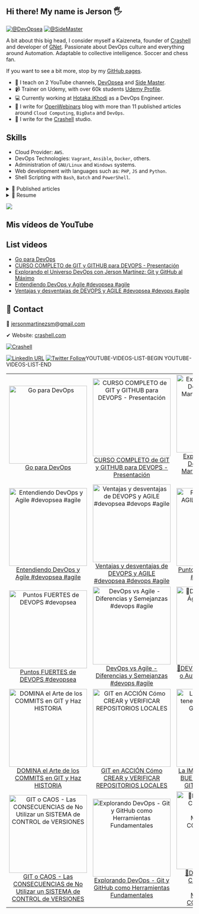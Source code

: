 ## Hi there! My name is Jerson 🖐
<!-- <img src = "https://raw.githubusercontent.com/MartinHeinz/MartinHeinz/master/wave.gif" style="width:25px;" width="25px"> -->

[![@DevOpsea](https://img.shields.io/youtube/channel/subscribers/UCHQb90WIYhLUObEc8uVJR6A?label=%40DevOpsea&style=social)](https://www.youtube.com/@devopsea?sub_confirmation=1)
[![@SideMaster](https://img.shields.io/youtube/channel/subscribers/UC-_To7b_NPrxvgG-_de5HRA?label=%40SideMaster&style=social)](https://youtube.com/sidemaster?sub_confirmation=1)

A bit about this big head, I consider myself a Kaizeneta, founder of [Crashell](https://www.crashell.com) and developer of [GNet](https://www.crashell.com/gnet). Passionate about DevOps culture and everything around Automation. Adaptable to collective intelligence. Soccer and chess fan. 
 
If you want to see a bit more, stop by my [GitHub pages](https://jersonmartinez.github.io/jersonmartinez/).

- 🎥 I teach on 2 YouTube channels, [DevOpsea](https://www.youtube.com/@devopsea?sub_confirmation=1) and [Side Master](https://www.youtube.com/user/sidemastersupremo?sub_confirmation=1).
- 📹 Trainer on Udemy, with over 60k students [Udemy Profile](https://www.udemy.com/user/side-master/).
- 💻 Currently working at [Hotaka iKhodi](https://www.hotaka.io/) as a DevOps Engineer.
- 📰 I write for [OpenWebinars](https://openwebinars.net/@antoniomorenosm/) blog with more than 11 published articles around `Cloud Computing`, `BigData` and `DevOps`.
- 📰 I write for the [Crashell](https://www.crashell.com/estudio) studio.

## Skills
<!-- <img src = "https://media2.giphy.com/media/QssGEmpkyEOhBCb7e1/giphy.gif?cid=ecf05e47a0n3gi1bfqntqmob8g9aid1oyj2wr3ds3mg700bl&rid=giphy.gif" width="20px"> -->
- Cloud Provider: `AWS`.
- DevOps Technologies: `Vagrant`, `Ansible`, `Docker`, others.
- Administration of `GNU/Linux` and `Windows` systems.
- Web development with languages such as: `PHP`, `JS` and `Python`.
- Shell Scripting with `Bash`, `Batch` and `PowerShell`.

<details>
	<summary> 📰 Published articles</summary>
<br>
	<ul>
		<li><a href="https://openwebinars.net/blog/monitorizando-datos-con-influxdb-telegraf-y-grafana/" target="_blank">📄 Monitorizando datos con InfluxDB, Telegraf y Grafana</a></li>
		<li><a href="https://openwebinars.net/blog/que-es-influxdb-y-primeros-pasos/" target="_blank">📄 Qué es InfluxDB y primeros pasos</a></li>
		<li><a href="https://openwebinars.net/blog/que-es-telegraf-y-primeros-pasos/" target="_blank">📄 Qué es Telegraf y primeros pasos</a></li>
		<li><a href="https://openwebinars.net/blog/que-es-grafana-y-primeros-pasos/" target="_blank">📄 Qué es Grafana y primeros pasos</a></li>
		<li><a href="https://openwebinars.net/blog/go-vs-python-diferencias-y-puntos-fuertes/" target="_blank">📄 Go vs Python: Diferencias y puntos fuertes</a></li>
		<li><a href="https://openwebinars.net/blog/gestion-de-procesos-y-servicios-desde-shell-script-en-windows/" target="_blank">📄 Gestión de procesos y servicios desde Shell Script en Windows</a></li>
		<li><a href="https://www.crashell.com/estudio/habilitar_distro_wsl_2_con_docker_engine_en_windows" target="_blank">📄 Habilitar distro WSL 2 con Docker Engine en Windows</a></li>
		<li><a href="https://www.crashell.com/estudio/hacer_ping_desde_php" target="_blank">📄 Hacer ping desde PHP</a></li>
		<li><a href="https://www.crashell.com/estudio/cortar_y_unir_archivos_desde_php" target="_blank">📄 Cortar y unir archivos desde PHP</a></li>
		<li><a href="https://www.crashell.com/estudio/mejora_la_productividad_de_tu_empresa_con_git" target="_blank">📄 Mejora la productividad de tu empresa con Git</a></li>
		<li><a href="https://openwebinars.net/blog/infraestructura-lamp-con-docker-compose/" target="_blank">📄 Infraestructura LAMP con Docker Compose</a></li>
		<li><a href="https://openwebinars.net/blog/programacion-de-tareas-desde-la-terminal-de-windows/" target="_blank">📄 Programación de tareas desde la terminal de Windows</a></li>
		<li><a href="https://openwebinars.net/blog/automatizacion-de-procesos-con-shell-script-batch/" target="_blank">📄 Automatización de procesos con Shell Script Batch</a></li>
		<li><a href="https://openwebinars.net/blog/20-comandos-de-red-mas-importantes-en-windows/" target="_blank">📄 20 comandos de red más importantes en Windows</a></li>
		<li><a href="https://openwebinars.net/blog/shell-scripting-en-sistemas-windows/" target="_blank">📄 Shell Scripting en Sistemas Windows</a></li>
		<li><a href="https://openwebinars.net/blog/certificaciones-de-azure/" target="_blank">📄 Certificaciones de Microsoft Azure</a></li>
		<li><a href="https://openwebinars.net/blog/go-para-devops/" target="_blank">📄 Go para DevOps</a></li>
		<li><a href="https://openwebinars.net/blog/trunk-based-development-vs-git-flow-cual-elegir/" target="_blank">📄 Trunk Based Development vs Git Flow, cuál elegir</a></li>
		<li><a href="https://openwebinars.net/blog/evolucion-y-futuro-de-los-proveedores-cloud/" target="_blank">📄 Evolución y futuro de los proveedores Cloud</a></li>
		<li><a href="https://openwebinars.net/blog/agile-testing-principios-etapas-y-ventajas/" target="_blank">📄 Agile testing: Principios, etapas y ventajas</a></li>
		<li><a href="https://openwebinars.net/blog/top-herramientas-devops-comunicacion-y-chatops/" target="_blank">📄 Top herramientas DevOps: Comunicación y ChatOps</a></li>
		<li><a href="https://openwebinars.net/blog/top-herramientas-devops-del-monitoreo-la-observabilidad/" target="_blank">📄 Top herramientas DevOps: Del Monitoreo a la Observabilidad</a></li>
	</ul>
</details>

<details>
	<summary> 📃 Resume</summary>
<br>
<ul><li><a href="https://github.com/jersonmartinez/jersonmartinez/blob/main/src/CV/Curriculum%20Vitae%20-%20Jerson%20Antonio%20Mart%C3%ADnez%20Moreno.pdf">👉 View document</a>.</li></ul>
</details>

[![](https://visitcount.itsvg.in/api?id=jersonmartinez&label=Profile%20visits&color=12&icon=5&pretty=true)](https://visitcount.itsvg.in)

## Mis vídeos de YouTube

<!-- YOUTUBE-VIDEOS-LIST-BEGIN -->
<!-- YOUTUBE-VIDEOS-LIST-END -->

## List videos

<!-- YOUTUBE-VIDEOS-LIST:START -->
- [Go para DevOps](https://www.youtube.com/watch?v=o8MFI4VRkmg)
- [CURSO COMPLETO de GIT y GITHUB para DEVOPS - Presentación](https://www.youtube.com/watch?v=NPM62BMnLS4)
- [Explorando el Universo DevOps con Jerson Martínez: Git y GitHub al Máximo](https://www.youtube.com/watch?v=g3xLye3LDWs)
- [Entendiendo DevOps y Agile #devopsea #agile](https://www.youtube.com/watch?v=UWDj87JuGcU)
- [Ventajas y desventajas de DEVOPS y AGILE #devopsea #devops #agile](https://www.youtube.com/watch?v=kVJAWXVY-UY)
<!-- YOUTUBE-VIDEOS-LIST:END -->

## 💬 Contact

💌 jersonmartinezsm@gmail.com

✔ Website: [crashell.com](https://www.crashell.com)

<a href="https://www.crashell.com/?suscribirse" target="_blank"><img alt="Crashell" src="https://img.shields.io/twitter/url?color=9cf&label=%40Crashell&logo=Crashell&logoColor=informational&style=for-the-badge&url=https%3A%2F%2Ftwitter.com%2Fantoniomorenosm"></a>

<a href="https://www.linkedin.com/in/jersonmartinezsm/" target="_blank"><img alt="LinkedIn URL" src="https://img.shields.io/twitter/url?label=Jerson%20Martinez&logo=linkedin&style=social&url=https%3A%2F%2Fwww.linkedin.com%2Fin%2Fjersonmartinezsm%2F"></a>
<a href="https://twitter.com/antoniomorenosm" target="_blank"><img alt="Twitter Follow" src="https://img.shields.io/twitter/follow/antoniomorenosm?label=S%C3%ADgueme%20en%20%40antoniomorenosm&style=social"></a>YOUTUBE-VIDEOS-LIST-BEGIN
YOUTUBE-VIDEOS-LIST-END
<!-- YOUTUBE-VIDEOS-LIST-BEGIN -->
<!-- YOUTUBE-VIDEOS-LIST-END -->
<!-- YOUTUBE-VIDEOS-LIST-BEGIN -->
<!-- YOUTUBE-VIDEOS-LIST-END -->
<!-- YOUTUBE-VIDEOS-LIST-BEGIN -->
<table><tr><td align="center"><a href="https://www.youtube.com/watch?v=o8MFI4VRkmg"><img src="https://img.youtube.com/vi/o8MFI4VRkmg/0.jpg" alt="Go para DevOps" style="width:210px;"><br>Go para DevOps</a></td><td align="center"><a href="https://www.youtube.com/watch?v=NPM62BMnLS4"><img src="https://img.youtube.com/vi/NPM62BMnLS4/0.jpg" alt="CURSO COMPLETO de GIT y GITHUB para DEVOPS - Presentación" style="width:210px;"><br>CURSO COMPLETO de GIT y GITHUB para DEVOPS - Presentación</a></td><td align="center"><a href="https://www.youtube.com/watch?v=g3xLye3LDWs"><img src="https://img.youtube.com/vi/g3xLye3LDWs/0.jpg" alt="Explorando el Universo DevOps con Jerson Martínez: Git y GitHub al Máximo" style="width:210px;"><br>Explorando el Universo DevOps con Jerson Martínez: Git y GitHub al Máximo</a></td></tr><tr><td align="center"><a href="https://www.youtube.com/watch?v=UWDj87JuGcU"><img src="https://img.youtube.com/vi/UWDj87JuGcU/0.jpg" alt="Entendiendo DevOps y Agile #devopsea #agile" style="width:210px;"><br>Entendiendo DevOps y Agile #devopsea #agile</a></td><td align="center"><a href="https://www.youtube.com/watch?v=kVJAWXVY-UY"><img src="https://img.youtube.com/vi/kVJAWXVY-UY/0.jpg" alt="Ventajas y desventajas de DEVOPS y AGILE #devopsea #devops #agile" style="width:210px;"><br>Ventajas y desventajas de DEVOPS y AGILE #devopsea #devops #agile</a></td><td align="center"><a href="https://www.youtube.com/watch?v=ucLcOnrYu_0"><img src="https://img.youtube.com/vi/ucLcOnrYu_0/0.jpg" alt="Puntos FUERTES de AGILE #devopsea #agile" style="width:210px;"><br>Puntos FUERTES de AGILE #devopsea #agile</a></td></tr><tr><td align="center"><a href="https://www.youtube.com/watch?v=GtDY57z0ngY"><img src="https://img.youtube.com/vi/GtDY57z0ngY/0.jpg" alt="Puntos FUERTES de DEVOPS #devopsea" style="width:210px;"><br>Puntos FUERTES de DEVOPS #devopsea</a></td><td align="center"><a href="https://www.youtube.com/watch?v=apgsqgHn5ZE"><img src="https://img.youtube.com/vi/apgsqgHn5ZE/0.jpg" alt="DevOps vs Agile - Diferencias y Semejanzas #devops #agile" style="width:210px;"><br>DevOps vs Agile - Diferencias y Semejanzas #devops #agile</a></td><td align="center"><a href="https://www.youtube.com/watch?v=_V5HbUxaQ5I"><img src="https://img.youtube.com/vi/_V5HbUxaQ5I/0.jpg" alt="🥊DEVOPS vs AGILE - 🔄 Ágil o Automatizado #DevOps #Agile" style="width:210px;"><br>🥊DEVOPS vs AGILE - 🔄 Ágil o Automatizado #DevOps #Agile</a></td></tr><tr><td align="center"><a href="https://www.youtube.com/watch?v=SGk9Ca7htSQ"><img src="https://img.youtube.com/vi/SGk9Ca7htSQ/0.jpg" alt="DOMINA el Arte de los COMMITS en GIT y Haz HISTORIA" style="width:210px;"><br>DOMINA el Arte de los COMMITS en GIT y Haz HISTORIA</a></td><td align="center"><a href="https://www.youtube.com/watch?v=xwQbIUezRSs"><img src="https://img.youtube.com/vi/xwQbIUezRSs/0.jpg" alt="GIT en ACCIÓN   Cómo CREAR y VERIFICAR REPOSITORIOS LOCALES" style="width:210px;"><br>GIT en ACCIÓN   Cómo CREAR y VERIFICAR REPOSITORIOS LOCALES</a></td><td align="center"><a href="https://www.youtube.com/watch?v=-CMfAg5g6mU"><img src="https://img.youtube.com/vi/-CMfAg5g6mU/0.jpg" alt="La IMPORTANCIA de tener BUENAS BASES en GIT y GITHUB para DEVOPS" style="width:210px;"><br>La IMPORTANCIA de tener BUENAS BASES en GIT y GITHUB para DEVOPS</a></td></tr><tr><td align="center"><a href="https://www.youtube.com/watch?v=rOFffboGrto"><img src="https://img.youtube.com/vi/rOFffboGrto/0.jpg" alt="GIT o CAOS - Las CONSECUENCIAS de No Utilizar un SISTEMA de CONTROL de VERSIONES" style="width:210px;"><br>GIT o CAOS - Las CONSECUENCIAS de No Utilizar un SISTEMA de CONTROL de VERSIONES</a></td><td align="center"><a href="https://www.youtube.com/watch?v=YqJTKjpa32A"><img src="https://img.youtube.com/vi/YqJTKjpa32A/0.jpg" alt="Explorando DevOps - Git y GitHub como Herramientas Fundamentales" style="width:210px;"><br>Explorando DevOps - Git y GitHub como Herramientas Fundamentales</a></td><td align="center"><a href="https://www.youtube.com/watch?v=0GjUocrXFGY"><img src="https://img.youtube.com/vi/0GjUocrXFGY/0.jpg" alt="🥊DEVOPS vs AGILE 💥 Comprendiendo las DIFERENCIAS y MAXIMIZANDO la COLABORACIÓN 🔥🚀" style="width:210px;"><br>🥊DEVOPS vs AGILE 💥 Comprendiendo las DIFERENCIAS y MAXIMIZANDO la COLABORACIÓN 🔥🚀</a></td></tr><tr></tr></table>
<!-- YOUTUBE-VIDEOS-LIST-END -->

